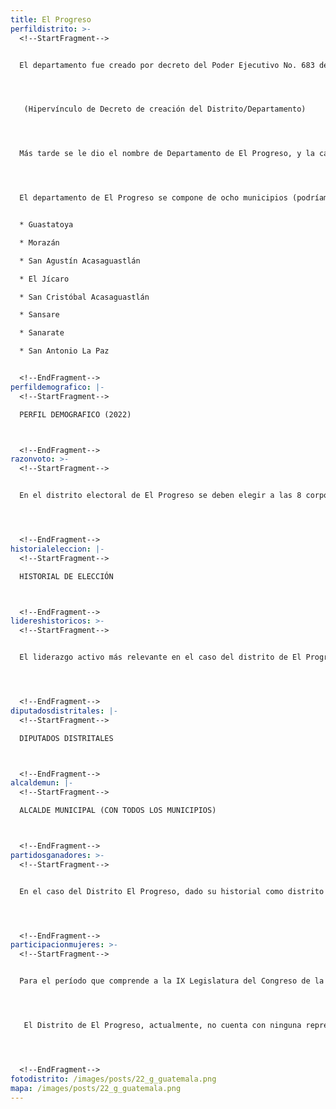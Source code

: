 ```yaml
---
title: El Progreso
perfildistrito: >-
  <!--StartFragment-->


  El departamento fue creado por decreto del Poder Ejecutivo No. 683 del 13 de abril de 1908. Conforme a lo acostumbrado en esa época de nominar a poblados con el nombre del gobernante o de sus familiares cercanos, por decreto No. 751 del 25 de diciembre de 1919, el Consejo de Ministros dispuso que el departamento se denominara Estrada Cabrera, conservando la cabecera departamental el nombre de El Progreso.




   (Hipervínculo de Decreto de creación del Distrito/Departamento)




  Más tarde se le dio el nombre de Departamento de El Progreso, y la cabecera adoptó el nombre de Guastatoya. Tiene una superficie de 1922 km² y una altitud de 518 m sobre el nivel del mar. Su población es de 176,632 habitantes, que se subdividen en un 51.76% de población en al área urbana y el restante 48.24% de población en el área rural. Asimismo, El Progreso cuenta con población mayoritariamente femenina (50.65%) y ladina (98.19%). 




  El departamento de El Progreso se compone de ocho municipios (podríamos completar con los datos demográficos de cada municipio):


  * Guastatoya

  * Morazán

  * San Agustín Acasaguastlán

  * El Jícaro

  * San Cristóbal Acasaguastlán

  * Sansare

  * Sanarate

  * San Antonio La Paz


  <!--EndFragment-->
perfildemografico: |-
  <!--StartFragment-->

  PERFIL DEMOGRAFICO (2022)



  <!--EndFragment-->
razonvoto: >-
  <!--StartFragment-->


  En el distrito electoral de El Progreso se deben elegir a las 8 corporaciones municipales (alcalde y síndicos), correspondientes a los 8 municipios que componen el departamento. Asimismo, los ciudadanos del departamento deben elegir a dos diputados distritales que les representarán en el Congreso de la República. 




  <!--EndFragment-->
historialeleccion: |-
  <!--StartFragment-->

  HISTORIAL DE ELECCIÓN



  <!--EndFragment-->
lidereshistoricos: >-
  <!--StartFragment-->


  El liderazgo activo más relevante en el caso del distrito de El Progreso es el del actual alcalde de Guastatoya, cabecera municipal del departamento, Jorge Antonio Orellana Pinto. El jefe edil de Guastatoya ha estado en el cargo desde el proceso electoral del 2011, mismo en el que formó parte de la coalición partidaria Gran Alianza Nacional -GANA-. Para el siguiente proceso electoral, en el año 2015, el “Congo” (como le apodan en el municipio) cambió de vehículo electoral y pasó a formar parte del partido Lider para hacerse con la reelección de la jefatura edil. Actualmente, el alcalde Orellana fue nuevamente electo para el período de 2020 - 2024, esta vez con el partido de la Unidad Nacional de la Esperanza -UNE-. 




  <!--EndFragment-->
diputadosdistritales: |-
  <!--StartFragment-->

  DIPUTADOS DISTRITALES



  <!--EndFragment-->
alcaldemun: |-
  <!--StartFragment-->

  ALCALDE MUNICIPAL (CON TODOS LOS MUNICIPIOS)



  <!--EndFragment-->
partidosganadores: >-
  <!--StartFragment-->


  En el caso del Distrito El Progreso, dado su historial como distrito uninominal hasta el año 2016, el único partido que se ha mantenido presente durante el ínterim de los últimos tres procesos electorales ha sido la Unidad Nacional de la Esperanza -UNE- . La UNE ha salido victoriosa al menos dos de los últimos tres procesos de elección de diputados distritales, con la salvedad de la victoria del Partido Patriota en el año 2015. En el proceso electoral de 2011, la UNE se adjudicó la única diputación por el departamento del Progreso, mientras que el año 2019, luego del cambio a dos diputados a elegir en el distrito, la UNE se llevó ambos escaños. Asimismo, la UNE ha sido el partido seleccionado por el alcalde de la cabecera municipal de El Progreso, Jorge Antonio Orellana Pinto, para ser el partido con el que afianzara su reelección en el año 2019. 




  <!--EndFragment-->
participacionmujeres: >-
  <!--StartFragment-->


  Para el período que comprende a la IX Legislatura del Congreso de la República de Guatemala (2020 - 2024), únicamente fueron electas 31 mujeres del total de 160 diputados que componen el hemiciclo parlamentario. Es decir, dicha Legislatura cuenta con un aproximado del 20% de representación política de la mujer; una de las cifras más bajas de representación femenina a nivel latinoamericano. 




   El Distrito de El Progreso, actualmente, no cuenta con ninguna representante de género femenino en el Legislativo. Esta subrepresentación femenina es tal, que en los últimos tres procesos electorales estudiados, no ha existido ninguna diputada por El Progreso en el Congreso de la República. 




  <!--EndFragment-->
fotodistrito: /images/posts/22_g_guatemala.png
mapa: /images/posts/22_g_guatemala.png
---
```

